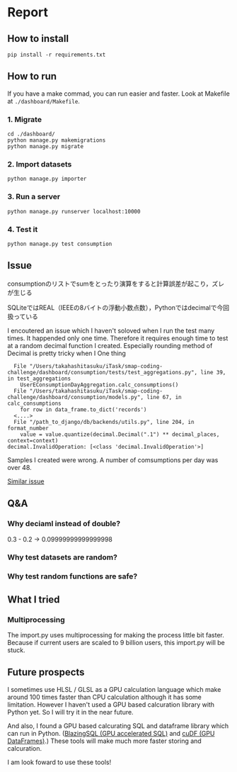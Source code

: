 # Report

## How to install
```
pip install -r requirements.txt
```

## How to run
If you have a make commad, you can run easier and faster. Look at Makefile at `./dashboard/Makefile`.

### 1. Migrate
```
cd ./dashboard/
python manage.py makemigrations
python manage.py migrate
```

### 2. Import datasets
```
python manage.py importer
```

### 3. Run a server

```
python manage.py runserver localhost:10000
```

### 4. Test it
```
python manage.py test consumption
```






## Issue
consumptionのリストでsumをとったり演算をすると計算誤差が起こり，ズレが生じる

SQLiteではREAL（IEEEの8バイトの浮動小数点数），Pythonではdecimalで今回扱っている


I encoutered an issue which I haven't soloved when I run the test many times. It happended only one time. Therefore it requires enough time to test at a random decimal function I created. Especially rounding method of Decimal is pretty tricky when I
One thing

```
  File "/Users/takahashitasuku/iTask/smap-coding-challenge/dashboard/consumption/tests/test_aggregations.py", line 39, in test_aggregations
    UserEConsumptionDayAggregation.calc_consumptions()
  File "/Users/takahashitasuku/iTask/smap-coding-challenge/dashboard/consumption/models.py", line 67, in calc_consumptions
    for row in data_frame.to_dict('records')
  <....>
  File "/path_to_django/db/backends/utils.py", line 204, in format_number
    value = value.quantize(decimal.Decimal(".1") ** decimal_places, context=context)
decimal.InvalidOperation: [<class 'decimal.InvalidOperation'>]
```
Samples I created were wrong. A number of comsumptions per day was over 48.


[Similar issue](https://code.djangoproject.com/ticket/26963)

## Q&A
### Why deciaml instead of double?
0.3 - 0.2 -> 0.09999999999999998

### Why test datasets are random?


### Why test random functions are safe?


## What I tried

### Multiprocessing
The import.py uses multiprocessing for making the process little bit faster. Because if current users are scaled to 9 billion users, this import.py will be stuck.


## Future prospects
I sometimes use HLSL / GLSL as a GPU calculation language which make around 100 times faster than CPU calculation although it has some limitation. However I haven't used a GPU based calcuration library with Python yet. So I will try it in the near future.

And also, I found a GPU based calcurating SQL and dataframe library which can run in Python. ([BlazingSQL (GPU accelerated SQL)](https://blazingsql.com/) and [cuDF (GPU DataFrames)](https://github.com/rapidsai/cudf).) These tools will make much more faster storing and calcuration.

I am look foward to use these tools!
